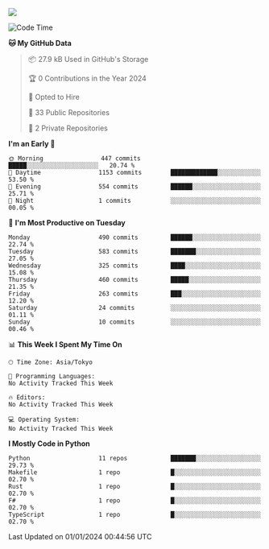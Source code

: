 ![](https://komarev.com/ghpvc/?username=kitagawa-hr)

<!--START_SECTION:waka-->
![Code Time](http://img.shields.io/badge/Code%20Time-755%20hrs%2038%20mins-blue)

**🐱 My GitHub Data** 

> 📦 27.9 kB Used in GitHub's Storage 
 > 
> 🏆 0 Contributions in the Year 2024
 > 
> 💼 Opted to Hire
 > 
> 📜 33 Public Repositories 
 > 
> 🔑 2 Private Repositories 
 > 
**I'm an Early 🐤** 

```text
🌞 Morning                447 commits         █████░░░░░░░░░░░░░░░░░░░░   20.74 % 
🌆 Daytime                1153 commits        █████████████░░░░░░░░░░░░   53.50 % 
🌃 Evening                554 commits         ██████░░░░░░░░░░░░░░░░░░░   25.71 % 
🌙 Night                  1 commits           ░░░░░░░░░░░░░░░░░░░░░░░░░   00.05 % 
```
📅 **I'm Most Productive on Tuesday** 

```text
Monday                   490 commits         ██████░░░░░░░░░░░░░░░░░░░   22.74 % 
Tuesday                  583 commits         ███████░░░░░░░░░░░░░░░░░░   27.05 % 
Wednesday                325 commits         ████░░░░░░░░░░░░░░░░░░░░░   15.08 % 
Thursday                 460 commits         █████░░░░░░░░░░░░░░░░░░░░   21.35 % 
Friday                   263 commits         ███░░░░░░░░░░░░░░░░░░░░░░   12.20 % 
Saturday                 24 commits          ░░░░░░░░░░░░░░░░░░░░░░░░░   01.11 % 
Sunday                   10 commits          ░░░░░░░░░░░░░░░░░░░░░░░░░   00.46 % 
```


📊 **This Week I Spent My Time On** 

```text
🕑︎ Time Zone: Asia/Tokyo

💬 Programming Languages: 
No Activity Tracked This Week

🔥 Editors: 
No Activity Tracked This Week

💻 Operating System: 
No Activity Tracked This Week
```

**I Mostly Code in Python** 

```text
Python                   11 repos            ███████░░░░░░░░░░░░░░░░░░   29.73 % 
Makefile                 1 repo              █░░░░░░░░░░░░░░░░░░░░░░░░   02.70 % 
Rust                     1 repo              █░░░░░░░░░░░░░░░░░░░░░░░░   02.70 % 
F#                       1 repo              █░░░░░░░░░░░░░░░░░░░░░░░░   02.70 % 
TypeScript               1 repo              █░░░░░░░░░░░░░░░░░░░░░░░░   02.70 % 
```




 Last Updated on 01/01/2024 00:44:56 UTC
<!--END_SECTION:waka-->
